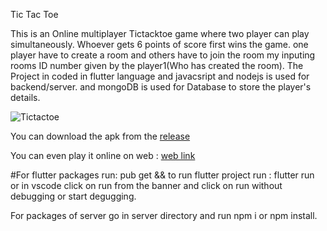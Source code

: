 Tic Tac Toe

This is an Online multiplayer Tictacktoe game where two player can play simultaneously. Whoever gets 6 points of score first wins the game. one player have to create a room and others have to join the room my inputing rooms ID number given by the player1(Who has created the room). The Project in coded in flutter language and javacsript and nodejs is used for backend/server. and mongoDB is used for Database to store the player's details.

![Tictactoe](https://user-images.githubusercontent.com/81036521/177798657-de5dfd5f-d04d-437f-bc6e-1293e90b4b16.png)


You can download the apk from the [release](https://github.com/AadrianLeo/Tictactoe-Multiplayer-Game/releases)

You can even play it online on web : [web link](https://tictactoe-online-game.netlify.app/)

#For flutter packages run: pub get  && to run flutter project run : flutter run  or in vscode click on run from the banner and click on run without debugging or start degugging.

For packages of server go in server directory and run npm i or npm install.
